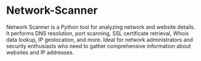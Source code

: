 # Network-Scanner
Network Scanner is a Python tool for analyzing network and website details. It performs DNS resolution, port scanning, SSL certificate retrieval, Whois data lookup, IP geolocation, and more. Ideal for network administrators and security enthusiasts who need to gather comprehensive information about websites and IP addresses.
